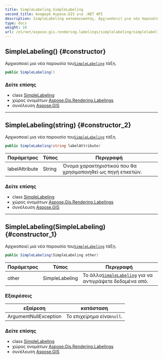 ```yaml
---
title: SimpleLabeling.SimpleLabeling
second_title: Αναφορά Aspose.GIS για .NET API
description: SimpleLabeling κατασκευαστής. Αρχικοποιεί μια νέα παρουσία τουSimpleLabeling τάξη.
type: docs
weight: 10
url: /el/net/aspose.gis.rendering.labelings/simplelabeling/simplelabeling/
---
```

## SimpleLabeling() {#constructor}

Αρχικοποιεί μια νέα παρουσία του[`SimpleLabeling`](../) τάξη.

```csharp
public SimpleLabeling()
```

### Δείτε επίσης

* class [SimpleLabeling](../)
* χώρος ονομάτων [Aspose.Gis.Rendering.Labelings](../../simplelabeling/)
* συνέλευση [Aspose.GIS](../../../)

---

## SimpleLabeling(string) {#constructor_2}

Αρχικοποιεί μια νέα παρουσία του[`SimpleLabeling`](../) τάξη.

```csharp
public SimpleLabeling(string labelAttribute)
```

| Παράμετρος | Τύπος | Περιγραφή |
| --- | --- | --- |
| labelAttribute | String | Όνομα χαρακτηριστικού που θα χρησιμοποιηθεί ως πηγή ετικετών. |

### Δείτε επίσης

* class [SimpleLabeling](../)
* χώρος ονομάτων [Aspose.Gis.Rendering.Labelings](../../simplelabeling/)
* συνέλευση [Aspose.GIS](../../../)

---

## SimpleLabeling(SimpleLabeling) {#constructor_1}

Αρχικοποιεί μια νέα παρουσία του[`SimpleLabeling`](../) τάξη.

```csharp
public SimpleLabeling(SimpleLabeling other)
```

| Παράμετρος | Τύπος | Περιγραφή |
| --- | --- | --- |
| other | SimpleLabeling | Το άλλο[`SimpleLabeling`](../) για να αντιγράψετε δεδομένα από. |

### Εξαιρέσεις

| εξαίρεση | κατάσταση |
| --- | --- |
| ArgumentNullException | Το επιχείρημα είναι`null`. |

### Δείτε επίσης

* class [SimpleLabeling](../)
* χώρος ονομάτων [Aspose.Gis.Rendering.Labelings](../../simplelabeling/)
* συνέλευση [Aspose.GIS](../../../)


